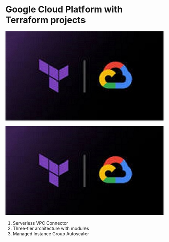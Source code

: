 # Google Cloud Platform with Terraform projects


![img](Terraform_gcp.png)

![img](Terraform_gcp.png)



1. Serverless VPC Connector
2. Three-tier architecture with modules
3. Managed Instance Group Autoscaler
